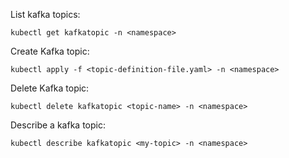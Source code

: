 List kafka topics:
```
kubectl get kafkatopic -n <namespace>
```

Create Kafka topic:
```
kubectl apply -f <topic-definition-file.yaml> -n <namespace>
```

Delete Kafka topic:
```
kubectl delete kafkatopic <topic-name> -n <namespace>
```

Describe a kafka topic:
```
kubectl describe kafkatopic <my-topic> -n <namespace>
```
